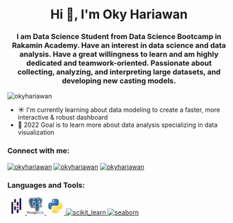 <h1 align="center">Hi 👋, I'm Oky Hariawan</h1>
<h3 align="center">I am Data Science Student from Data Science Bootcamp in Rakamin Academy. Have an interest in data science and data analysis. Have a great willingness to learn and am highly dedicated and teamwork-oriented. Passionate about collecting, analyzing, and interpreting large datasets, and developing new casting models.</h3>

<p align="left"> <img src="https://komarev.com/ghpvc/?username=okyhariawan&label=Profile%20views&color=0e75b6&style=flat" alt="okyhariawan" /> </p>

- ☀️ I'm currently learning about data modeling to create a faster, more interactive & robust dashboard
- 🥅 2022 Goal is to learn more about data analysis specializing in data visualization

<h3 align="left">Connect with me:</h3>
<p align="left">
<a href="https://linkedin.com/in/okyhariawan" target="blank"><img align="center" src="https://raw.githubusercontent.com/rahuldkjain/github-profile-readme-generator/master/src/images/icons/Social/linked-in-alt.svg" alt="okyhariawan" height="30" width="40" /></a>
<a href="https://kaggle.com/okyhariawan" target="blank"><img align="center" src="https://raw.githubusercontent.com/rahuldkjain/github-profile-readme-generator/master/src/images/icons/Social/kaggle.svg" alt="okyhariawan" height="30" width="40" /></a>
<a href="https://instagram.com/okyhariawan" target="blank"><img align="center" src="https://raw.githubusercontent.com/rahuldkjain/github-profile-readme-generator/master/src/images/icons/Social/instagram.svg" alt="okyhariawan" height="30" width="40" /></a>
</p>

<h3 align="left">Languages and Tools:</h3>
<p align="left"> <a href="https://pandas.pydata.org/" target="_blank" rel="noreferrer"> <img src="https://raw.githubusercontent.com/devicons/devicon/2ae2a900d2f041da66e950e4d48052658d850630/icons/pandas/pandas-original.svg" alt="pandas" width="40" height="40"/> </a> <a href="https://www.postgresql.org" target="_blank" rel="noreferrer"> <img src="https://raw.githubusercontent.com/devicons/devicon/master/icons/postgresql/postgresql-original-wordmark.svg" alt="postgresql" width="40" height="40"/> </a> <a href="https://www.python.org" target="_blank" rel="noreferrer"> <img src="https://raw.githubusercontent.com/devicons/devicon/master/icons/python/python-original.svg" alt="python" width="40" height="40"/> </a> <a href="https://scikit-learn.org/" target="_blank" rel="noreferrer"> <img src="https://upload.wikimedia.org/wikipedia/commons/0/05/Scikit_learn_logo_small.svg" alt="scikit_learn" width="40" height="40"/> </a> <a href="https://seaborn.pydata.org/" target="_blank" rel="noreferrer"> <img src="https://seaborn.pydata.org/_images/logo-mark-lightbg.svg" alt="seaborn" width="40" height="40"/> </a> </p>
